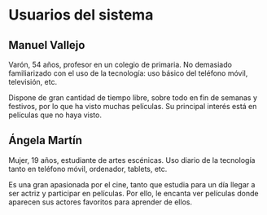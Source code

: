 # Usuarios del sistema

## Manuel Vallejo

Varón, 54 años, profesor en un colegio de primaria. No demasiado familiarizado con el uso de la tecnología: uso básico del teléfono móvil, televisión, etc.

Dispone de gran cantidad de tiempo libre, sobre todo en fin de semanas y festivos, por lo que ha visto muchas películas. Su principal interés está en películas que no haya visto.

## Ángela Martín

Mujer, 19 años, estudiante de artes escénicas. Uso diario de la tecnología tanto en teléfono móvil, ordenador, tablets, etc.

Es una gran apasionada por el cine, tanto que estudia para un día llegar a ser actriz y participar en películas. Por ello, le encanta ver películas donde aparecen sus actores favoritos para aprender de ellos.